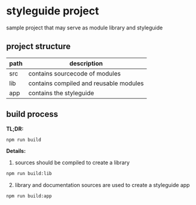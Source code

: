 # styleguide project

sample project that may serve as module library and styleguide

## project structure

| path | description                              |
| ---- | ---------------------------------------- |
| src  | contains sourcecode of modules           |
| lib  | contains compiled and reusable modules   |
| app  | contains the styleguide                  |

## build process

**TL;DR:**
```bash
npm run build
```

**Details:**

1. sources should be compiled to create a library
```bash
npm run build:lib
```

2. library and documentation sources are used to create a styleguide app
```bash
npm run build:app
```
